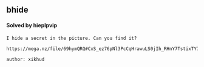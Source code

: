 ## bhide

#### Solved by hieplpvip

```
I hide a secret in the picture. Can you find it?

https://mega.nz/file/69hymQRQ#CxS_ez76pNl3PcCqHrawuLS0jIh_RHnY7TstixTY7jE

author: xikhud
```
